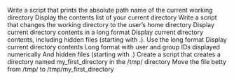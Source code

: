 Write a script that prints the absolute path name of the current working directory
Display the contents list of your current directory
Write a script that changes the working directory to the user’s home directory
Display current directory contents in a long format
Display current directory contents, including hidden files (starting with .). Use the long format
Display current directory contents Long format with user and group IDs displayed numerically And hidden files (starting with .)
Create a script that creates a directory named my_first_directory in the /tmp/ directory
Move the file betty from /tmp/ to /tmp/my_first_directory
